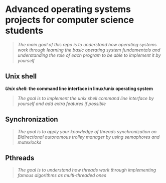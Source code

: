 # Advanced operating systems projects for computer science students

> _The main goal of this repo is to understand how operating systems work through learning the basic operating system fundamentals and understanding the role of each program to be able to implement it by  yourself_


## Unix shell

**_Unix shell_: the command line interface in linux/unix operating system**
>_The goal is to implement the unix shell command line interface by yourself and add extra features if possible_

## Synchronization
>_The goal is to apply your knowledge of threads synchronization on Bidirectional autonomous trolley manager by using semaphores and mutexlocks_

## Pthreads
>_The goal is to understand how threads work through implementing famous algorithms as multi-threaded ones_


